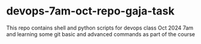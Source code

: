 # devops-7am-oct-repo-gaja-task
This repo contains shell and python scripts for devops class Oct 2024 7am and learning some git basic and advanced commands as part of the course
